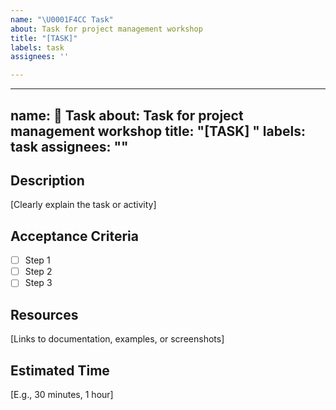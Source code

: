 ```yaml
---
name: "\U0001F4CC Task"
about: Task for project management workshop
title: "[TASK]"
labels: task
assignees: ''

---
```


---
name: 📌 Task
about: Task for project management workshop
title: "[TASK] "
labels: task
assignees: ""
---

## Description
[Clearly explain the task or activity]

## Acceptance Criteria
- [ ] Step 1
- [ ] Step 2
- [ ] Step 3

## Resources
[Links to documentation, examples, or screenshots]

## Estimated Time
[E.g., 30 minutes, 1 hour]
